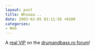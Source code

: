 ```yaml
---
layout: post
title: Whoaaa...
date: 2003-02-05 03:11:56 +0100
categories:
- Web
---
```

<p>A <a href="http://www.drumandbass.ro/dnb/forum/profile.php?mode=viewprofile&u=111" title="It's Vali... :-)">real VIP</a> on the <a href="http://www.drumandbass.ro/dnb/forum/index.php">drumandbass.ro forum</a>!</p>

